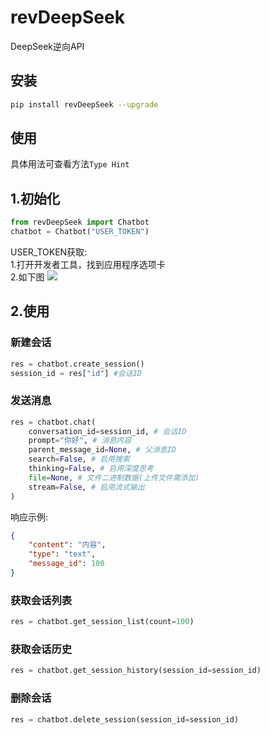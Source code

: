 # revDeepSeek
DeepSeek逆向API


## 安装
```bash
pip install revDeepSeek --upgrade
```

## 使用
具体用法可查看方法`Type Hint`

## 1.初始化
```python
from revDeepSeek import Chatbot
chatbot = Chatbot("USER_TOKEN")
```
USER_TOKEN获取:\
1.打开开发者工具，找到应用程序选项卡\
2.如下图
![](.github/res/usertoken.png)

## 2.使用

### 新建会话
```python
res = chatbot.create_session()
session_id = res["id"] #会话ID
```
### 发送消息
```python
res = chatbot.chat(
    conversation_id=session_id, # 会话ID
    prompt="你好", # 消息内容
    parent_message_id=None, # 父消息ID
    search=False, # 启用搜索
    thinking=False, # 启用深度思考
    file=None, # 文件二进制数据(上传文件需添加)
    stream=False, # 启用流式输出
)
```
响应示例:
```json
{
    "content": "内容",
    "type": "text",
    "message_id": 100
}
```

### 获取会话列表
```python
res = chatbot.get_session_list(count=100)
```

### 获取会话历史
```python
res = chatbot.get_session_history(session_id=session_id)
```

### 删除会话
```python
res = chatbot.delete_session(session_id=session_id)
```